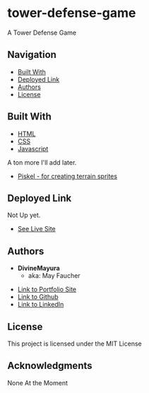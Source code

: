 # tower-defense-game
A Tower Defense Game

## Navigation
* [Built With](#built-with)
* [Deployed Link](#deployed-link)
* [Authors](#authors)
* [License](#license)


## Built With

* [HTML](https://developer.mozilla.org/en-US/docs/Web/HTML)
* [CSS](https://developer.mozilla.org/en-US/docs/Web/CSS)
* [Javascript](https://developer.mozilla.org/en-US/docs/Web/JavaScript)

A ton more I'll add later.







* [Piskel  - for creating terrain sprites](https://www.piskelapp.com/)

## Deployed Link

Not Up yet.
* [See Live Site](#)


## Authors

* **DivineMayura**
  * aka:  May Faucher

- [Link to Portfolio Site](https://divinemayura.github.io/react-portfolio-1/)
- [Link to Github](https://github.com/DivineMayura)
- [Link to LinkedIn](https://www.linkedin.com/in/mayfaucher/)

## License

This project is licensed under the MIT License 

## Acknowledgments

None At the Moment
